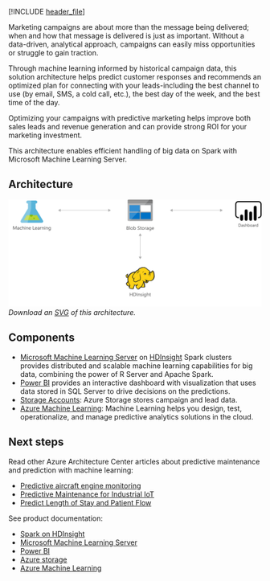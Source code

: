 


[!INCLUDE [header_file](../../../includes/sol-idea-header.md)]

Marketing campaigns are about more than the message being delivered; when and how that message is delivered is just as important. Without a data-driven, analytical approach, campaigns can easily miss opportunities or struggle to gain traction.

Through machine learning informed by historical campaign data, this solution architecture helps predict customer responses and recommends an optimized plan for connecting with your leads-including the best channel to use (by email, SMS, a cold call, etc.), the best day of the week, and the best time of the day.

Optimizing your campaigns with predictive marketing helps improve both sales leads and revenue generation and can provide strong ROI for your marketing investment.

This architecture enables efficient handling of big data on Spark with Microsoft Machine Learning Server.

## Architecture

![Architecture diagram: predictive marketing with Azure Machine Learning Server.](../media/predictive-marketing-campaigns-with-machine-learning-and-spark.png)
*Download an [SVG](../media/predictive-marketing-campaigns-with-machine-learning-and-spark.svg) of this architecture.*

## Components

* [Microsoft Machine Learning Server](/machine-learning-server/what-is-machine-learning-server) on [HDInsight](https://azure.microsoft.com/services/hdinsight) Spark clusters provides distributed and scalable machine learning capabilities for big data, combining the power of R Server and Apache Spark.
* [Power BI](https://powerbi.microsoft.com) provides an interactive dashboard with visualization that uses data stored in SQL Server to drive decisions on the predictions.
* [Storage Accounts](https://azure.microsoft.com/services/storage): Azure Storage stores campaign and lead data.
* [Azure Machine Learning](https://azure.microsoft.com/services/machine-learning): Machine Learning helps you design, test, operationalize, and manage predictive analytics solutions in the cloud.

## Next steps

Read other Azure Architecture Center articles about predictive maintenance and prediction with machine learning:

* [Predictive aircraft engine monitoring](./aircraft-engine-monitoring-for-predictive-maintenance-in-aerospace.yml)
* [Predictive Maintenance for Industrial IoT](./iot-predictive-maintenance.yml)
* [Predict Length of Stay and Patient Flow](./predict-length-of-stay-and-patient-flow-with-healthcare-analytics.yml)

See product documentation:

* [Spark on HDInsight](/azure/hdinsight/hdinsight-apache-spark-overview)
* [Microsoft Machine Learning Server](/machine-learning-server/what-is-machine-learning-server)
* [Power BI](https://powerbi.microsoft.com/documentation/powerbi-landing-page)
* [Azure storage](/azure/storage/common/storage-introduction)
* [Azure Machine Learning](/azure/machine-learning/overview-what-is-azure-ml)